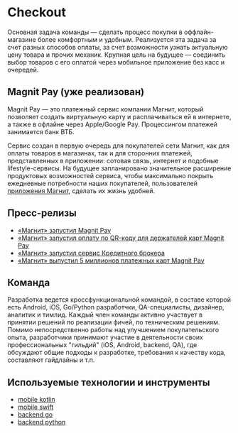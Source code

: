 # Checkout

Основная задача команды — сделать процесс покупки в оффлайн-магазине более комфортным и удобным.
Реализуется эта задача за счет разных способов оплаты, за счет возможности узнать актуальную цену товара и прочих механик. Крупная цель на будущее — соединить выбор товаров с его оплатой через мобильное приложение без касс и очередей.

## Magnit Pay (уже реализован)

Magnit Pay — это платежный сервис компании Магнит, который позволяет создать виртуальную карту и расплачиваться ей в интернете, а также в офлайне через Apple/Google Pay. Процессингом платежей занимается банк ВТБ.

Сервис создан в первую очередь для покупателей сети Магнит, как для оплаты товаров в магазинах, так и для сторонних платежей, представленных в приложении: сотовая связь, интернет и подобные lifestyle-сервисы. На будущее запланировано значительное расширение продуктовых возможностей сервиса, чтобы максимально покрыть ежедневные потребности наших покупателей, пользователей [приложения Магнит](https://moy.magnit.ru/app), сделать их жизнь удобней.

## Пресс-релизы

* [«Магнит» запустил Magnit Pay](https://www.magnit.com/ru/media/press-releases/magnit-zapustil-magnit-pay/)
* [«Магнит» запустил оплату по QR-коду для держателей карт Magnit Pay](https://www.magnit.com/ru/media/press-releases/magnit-zapustil-oplatu-po-qr-kodu-dlya-derzhateley-kart-magnit-pay/)
* [«Магнит» запустил сервис Кредитного брокера](https://www.magnit.com/ru/media/press-releases/magnit-zapustil-servis-kreditnogo-brokera/)
* [«Магнит» выпустил 5 миллионов платежных карт Magnit Pay](https://www.magnit.com/ru/media/press-releases/magnit-vypustil-5-millionov-platezhnykh-kart-magnit-pay/)

## Команда

Разработка ведется кроссфункциональной командой, в составе которой есть Android, iOS, Go/Python разработчки, QA-специалисты, дизайнер, аналитик и тимлид. Каждый член команды активно участвует в принятии решений по реализации фичей, по техническим решениям. Помимо непосредственно работы над улучшением покупательского опыта, разработчики принимают участие в деятельности своих профессиональных "гильдий" (iOS, Android, backend, QA), где обсуждают общие подходы к разработке, требования к качеству кода, составляют гайдлайны и т.п.

## Используемые технологии и инструменты

* [mobile kotlin](tech/kotlin.md)
* [mobile swift](tech/swift.md)
* [backend go](tech/golang.md)
* [backend python](tech/python.md)

